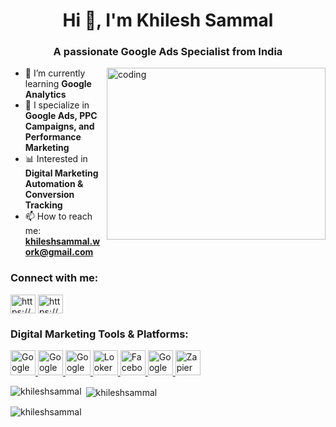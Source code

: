<h1 align="center">Hi 👋, I'm Khilesh Sammal</h1>
<h3 align="center">A passionate Google Ads Specialist from India</h3>
<img align="right" alt="coding" width="350" height="275" src="https://user-images.githubusercontent.com/55389276/140866485-8fb1c876-9a8f-4d6a-98dc-08c4981eaf70.gif">

- 🌱 I’m currently learning **Google Analytics**
- 🎯 I specialize in **Google Ads, PPC Campaigns, and Performance Marketing**
- 📊 Interested in **Digital Marketing Automation & Conversion Tracking**
- 📫 How to reach me: **khileshsammal.work@gmail.com**

<h3 align="left">Connect with me:</h3>
<p align="left">
<a href="https://linkedin.com/in/khileshsammal/" target="blank"><img align="center" src="https://raw.githubusercontent.com/rahuldkjain/github-profile-readme-generator/master/src/images/icons/Social/linked-in-alt.svg" alt="https://www.linkedin.com/in/khileshsammal/" height="30" width="40" /></a>
<a href="https://www.hackerrank.com/profile/khilesh_sammal" target="blank"><img align="center" src="https://raw.githubusercontent.com/rahuldkjain/github-profile-readme-generator/master/src/images/icons/Social/hackerrank.svg" alt="https://www.hackerrank.com/profile/khilesh_sammal" height="30" width="40" /></a>
</p>

<h3 align="left">Digital Marketing Tools & Platforms:</h3
<p align="left">
  <!-- Google Ads -->
  <a href="https://ads.google.com/" target="_blank" rel="noreferrer">
    <img src="https://www.vectorlogo.zone/logos/google_ads/google_ads-icon.svg" alt="Google Ads" width="40" height="40"/>
  </a>

  <!-- Google Analytics -->
  <a href="https://analytics.google.com/" target="_blank" rel="noreferrer">
    <img src="https://www.vectorlogo.zone/logos/google_analytics/google_analytics-icon.svg" alt="Google Analytics" width="40" height="40"/>
  </a>

  <!-- Google Tag Manager -->
  <a href="https://tagmanager.google.com/" target="_blank" rel="noreferrer">
    <img src="https://www.vectorlogo.zone/logos/google_tagmanager/google_tagmanager-icon.svg" alt="Google Tag Manager" width="40" height="40"/>
  </a>

  <!-- Looker Studio / Data Studio -->
  <a href="https://datastudio.google.com/" target="_blank" rel="noreferrer">
    <img src="https://www.vectorlogo.zone/logos/google_data_studio/google_data_studio-icon.svg" alt="Looker Studio" width="40" height="40"/>
  </a>

  <!-- Facebook Ads -->
  <a href="https://www.facebook.com/business/tools/ads-manager" target="_blank" rel="noreferrer">
    <img src="https://www.vectorlogo.zone/logos/facebook/facebook-icon.svg" alt="Facebook Ads" width="40" height="40"/>
  </a>

  <!-- Google Optimize -->
  <a href="https://marketingplatform.google.com/about/optimize/" target="_blank" rel="noreferrer">
    <img src="https://www.vectorlogo.zone/logos/google_optimize/google_optimize-icon.svg" alt="Google Optimize" width="40" height="40"/>
  </a>

  <!-- Zapier -->
  <a href="https://zapier.com/" target="_blank" rel="noreferrer">
    <img src="https://www.vectorlogo.zone/logos/zapier/zapier-icon.svg" alt="Zapier" width="40" height="40"/>
  </a>
</p>


<p><img align="left" src="https://github-readme-stats.vercel.app/api/top-langs?username=khileshsammal&show_icons=true&locale=en&layout=compact" alt="khileshsammal" /></p>

<p>&nbsp;<img align="center" src="https://github-readme-stats.vercel.app/api?username=khileshsammal&show_icons=true&locale=en" alt="khileshsammal" /></p>

<p><img align="center" src="https://github-readme-streak-stats.herokuapp.com/?user=khileshsammal&" alt="khileshsammal" /></p>

